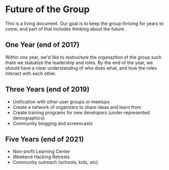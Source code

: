 # Future of the Group
This is a living document.  Our goal is to keep the group thriving for years to come, and part of that includes thinking about the future.

## One Year (end of 2017)
Within one year, we'd like to restructure the organaztion of the group such thate we stabalize the leadership and roles.  By the end of the year, we should have a clear understanding of who does what, and how the roles interact with each other.

## Three Years (end of 2019)
- Unification with other user groups or meetups
- Create a network of organizers to share ideas and learn from
- Create training programs for new developers (under-represented demographics)
- Community blogging and screencasts

## Five Years (end of 2021)
- Non-profit Learning Center
- Weekend Hacking Retreats
- Community outreach (schools, kids, etc)
